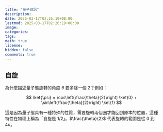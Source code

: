 ```yaml
---
title: "量子資訊"
description: 
date: 2025-03-17T02:26:19+08:00
lastmod: 2025-03-17T02:26:19+08:00
image: 
categories: 
tags: 
math: true
license: 
hidden: false
comments: true
---
```


## 自旋

為什麼描述量子態旋轉的角度 $\theta$ 要多除一個 2？例如：

$$
\ket{\psi} = \cos\left(\frac{\theta}{2}\right) \ket{0} + \sin\left(\frac{\theta}{2}\right) \ket{1}
$$


這是因為量子態具有一種特殊的性質，需要旋轉兩個圈才能回到原本的位置，這種特性在物理上稱為「自旋是 1/2」。$\frac{\theta}{2}$ 代表旋轉的範圍是從 $0$ 到 $4\pi$。
